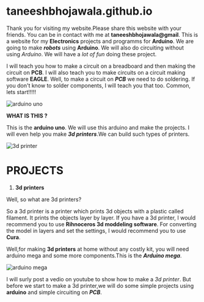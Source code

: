 # taneeshbhojawala.github.io


Thank you for visiting my website.Please share this website with your friends.
You can be in contact with me at **taneeshbhojawala@gmail**.
This is a website for my **Electronics** projects and programms for **Arduino**.
We are going to make ***robots*** using **Arduino**.
We will also do circuiting without using *Arduino*.
We will have a *lot of fun* doing these project.

I will teach you how to make a circuit on a breadboard and then making the circuit on **PCB**.
I will also teach you to make circuits on a circuit making software **EAGLE**.
Well, to make a circuit on ***PCB*** we need to do soldering. If you don't know to solder components, I will teach you that too.
Common, lets start!!!!!



![arduino uno](https://images-na.ssl-images-amazon.com/images/I/81A621O1eoL._SX466_.jpg)


**WHAT IS THIS ?**


This is the **arduino uno**.
We will use this arduino and make the projects.
I will even help you make ***3d printers***.We can build such types of printers.





![3d printer](https://cdn.arstechnica.net/wp-content/uploads/2014/09/Materia-101_7-640x426.jpg)


# PROJECTS
  1. **3d printers**



Well, so what are 3d printers?

So a 3d printer is a printer which prints 3d objects with a plastic called filament.
It prints the objects layer by layer.
If you have a 3d printer, I would recommend you to use **Rihnoceros 3d moddeling software**.
For converting the model in layers and set the settings, I would recommend you to use **Cura**.

Well,for making **3d printers** at home without any costly kit, you will need arduino mega and some more components.This is the ***Arduino mega***.

![arduino mega](http://www.hobbytronics.co.uk/image/data/arduino/arduino-mega-1280.jpg)

I will surly post a vedio on youtube to show how to make a *3d printer*.
But before we start to make a 3d printer,we will do some simple projects using **arduino** and simple circuiting on ***PCB***.
